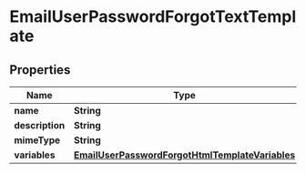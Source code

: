 

# EmailUserPasswordForgotTextTemplate


## Properties

| Name | Type | Description | Notes |
|------------ | ------------- | ------------- | -------------|
|**name** | **String** |  |  [optional] |
|**description** | **String** |  |  [optional] |
|**mimeType** | **String** |  |  [optional] |
|**variables** | [**EmailUserPasswordForgotHtmlTemplateVariables**](EmailUserPasswordForgotHtmlTemplateVariables.md) |  |  [optional] |



